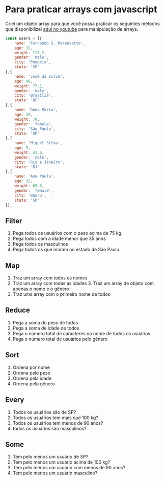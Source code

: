 # Para praticar arrays com javascript

Criei um objeto array para que você possa praticar os seguintes métodos que disponibilizei [aqui no youtube]() para manipulação de arrays.

```javascript
const users = [{
    name: 'Fernando S. Maransatto',
    age: 32,
    weight: 113.2,
    gender: 'male',
    city: 'Pompéia',
    state: 'SP'
},{
    name: 'José da Silva',
    age: 40,
    weight: 77.1,
    gender: 'male',
    city: 'Brasilia',
    state: 'DF'
},{
    name: 'Dona Maria',
    age: 39,
    weight: 70,
    gender: 'female',
    city: 'São Paulo',
    state: 'SP'
},{
    name: 'Miguel Silva',
    age: 9,
    weight: 41.6,
    gender: 'male',
    city: 'Rio e Janeiro',
    state: 'RJ'
},{
    name: 'Ana Paula',
    age: 32,
    weight: 69.6,
    gender: 'female',
    city: 'Bauru',
    state: 'SP'
}];
```

## Filter

1. Pega todos os usuários com o peso acima de 75 kg.
2. Pega todos com a idade menor que 35 anos
3. Pega todos os masculinos
4. Pega todos os que moram no estado de São Paulo


## Map

1. Traz um array com todos os nomes
2. Traz um array com todas as idades
3. Traz um array de objeto com apenas o nome e o gênero
4. Traz ums array com o primeiro nome de todos


## Reduce

1. Pega a soma do peso de todos
2. Pega a soma de idade de todos
3. Pega o número total de caracteres no nome de todos os usuários
4. Pega o número total de usuários pelo gênero


## Sort

1. Ordena por nome
2. Ordena pelo peso
3. Ordena pela idade
4. Ordena pelo gênero


## Every

1. Todos os usuários são de SP?
2. Todos os usuários tem mais que 100 kg?
3. Todos os usuários tem menos de 90 anos?
4. todos os usuários são masculinos?


## Some

1. Tem pelo menos um usuário de SP?
2. Tem pelo menos um usuário acima de 100 kg?
3. Tem pelo menos um usuário com menos de 90 anos?
4. Tem pelo menos um usuário masculino?